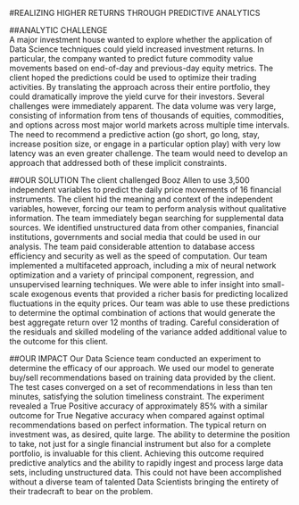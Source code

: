 #REALIZING HIGHER RETURNS THROUGH PREDICTIVE ANALYTICS  
##ANALYTIC CHALLENGE  A major investment house wanted to explore whether the application of Data Science techniques could yield increased investment returns. In particular, the company wanted to predict future commodity value movements based on end-of-day and previous-day equity metrics. The client hoped the predictions could be used to optimize their trading activities. By translating the approach across their entire portfolio, they could dramatically improve the yield curve for their investors. Several challenges were immediately apparent. The data volume was very large, consisting of information from tens of thousands of equities, commodities, and options across most major world markets across multiple time intervals. The need to recommend a predictive action (go short, go long, stay, increase position size, or engage in a particular option play) with very low latency was an even greater challenge. The team would need to develop an approach that addressed both of these implicit constraints.##OUR SOLUTIONThe client challenged Booz Allen to use 3,500 independent variables to predict the daily price movements of 16 financial instruments. The client hid the meaning and context of the independent variables, however, forcing our team to perform analysis without qualitative information. The team immediately began searching for supplemental data sources. We identified unstructured data from other companies, financial institutions, governments and social media that could be used in our analysis. The team paid considerable attention to database access efficiency and security as well as the speed of computation.Our team implemented a multifaceted approach, including a mix of neural network optimization and a variety of principal component, regression, and unsupervised learning techniques. We were able to infer insight into small-scale exogenous events that provided a richer basis for predicting localized fluctuations in the equity prices. Our team was able to use these predictions to determine the optimal combination of actions that would generate the best aggregate return over 12 months of trading. Careful consideration of the residuals and skilled modeling of the variance added additional value to the outcome for this client.   
##OUR IMPACTOur Data Science team conducted an experiment to determine the efficacy of our approach. We used our model to generate buy/sell recommendations based on training data provided by the client. The test cases converged on a set of recommendations in less than ten minutes, satisfying the solution timeliness constraint. The experiment revealed a True Positive accuracy of approximately 85% with a similar outcome for True Negative accuracy when compared against optimal recommendations based on perfect information. The typical return on investment was, as desired, quite large. The ability to determine the position to take, not just for a single financial instrument but also for a complete portfolio, is invaluable for this client. Achieving this outcome required predictive analytics and the ability to rapidly ingest and process large data sets, including unstructured data. This could not have been accomplished without a diverse team of talented Data Scientists bringing the entirety of their tradecraft to bear on the problem.